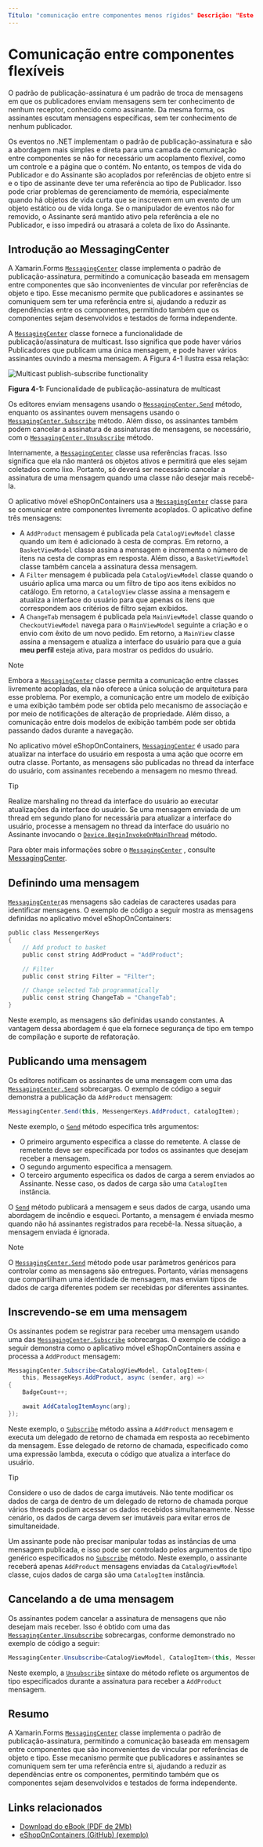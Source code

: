 ```yaml
---
Título: "comunicação entre componentes menos rígidos" Descrição: "Este capítulo explica como o aplicativo móvel eShopOnContainers implementa o padrão de publicação/assinatura, permitindo a comunicação baseada em mensagens entre componentes que são inconvenientes de vincular por objeto e tipo referencia" MS. Prod: xamarin MS. AssetID: 1194af33-8a91-48d2-88b5-b84d77f2ce69 MS. Technology: xamarin-Forms autor: davidbritch MS. Author: dabritch MS. Date: 08/07/2017 no-loc: [ Xamarin.Forms , Xamarin.Essentials ]
---
```


# <a name="communicating-between-loosely-coupled-components"></a>Comunicação entre componentes flexíveis

O padrão de publicação-assinatura é um padrão de troca de mensagens em que os publicadores enviam mensagens sem ter conhecimento de nenhum receptor, conhecido como assinante. Da mesma forma, os assinantes escutam mensagens específicas, sem ter conhecimento de nenhum publicador.

Os eventos no .NET implementam o padrão de publicação-assinatura e são a abordagem mais simples e direta para uma camada de comunicação entre componentes se não for necessário um acoplamento flexível, como um controle e a página que o contém. No entanto, os tempos de vida do Publicador e do Assinante são acoplados por referências de objeto entre si e o tipo de assinante deve ter uma referência ao tipo de Publicador. Isso pode criar problemas de gerenciamento de memória, especialmente quando há objetos de vida curta que se inscrevem em um evento de um objeto estático ou de vida longa. Se o manipulador de eventos não for removido, o Assinante será mantido ativo pela referência a ele no Publicador, e isso impedirá ou atrasará a coleta de lixo do Assinante.

## <a name="introduction-to-messagingcenter"></a>Introdução ao MessagingCenter

A Xamarin.Forms [`MessagingCenter`](xref:Xamarin.Forms.MessagingCenter) classe implementa o padrão de publicação-assinatura, permitindo a comunicação baseada em mensagem entre componentes que são inconvenientes de vincular por referências de objeto e tipo. Esse mecanismo permite que publicadores e assinantes se comuniquem sem ter uma referência entre si, ajudando a reduzir as dependências entre os componentes, permitindo também que os componentes sejam desenvolvidos e testados de forma independente.

A [`MessagingCenter`](xref:Xamarin.Forms.MessagingCenter) classe fornece a funcionalidade de publicação/assinatura de multicast. Isso significa que pode haver vários Publicadores que publicam uma única mensagem, e pode haver vários assinantes ouvindo a mesma mensagem. A Figura 4-1 ilustra essa relação:

![](communicating-between-loosely-coupled-components-images/messagingcenter.png "Multicast publish-subscribe functionality")

**Figura 4-1:** Funcionalidade de publicação-assinatura de multicast

Os editores enviam mensagens usando o [`MessagingCenter.Send`](xref:Xamarin.Forms.MessagingCenter.Send*) método, enquanto os assinantes ouvem mensagens usando o [`MessagingCenter.Subscribe`](xref:Xamarin.Forms.MessagingCenter.Subscribe*) método. Além disso, os assinantes também podem cancelar a assinatura de assinaturas de mensagens, se necessário, com o [`MessagingCenter.Unsubscribe`](xref:Xamarin.Forms.MessagingCenter.Unsubscribe*) método.

Internamente, a [`MessagingCenter`](xref:Xamarin.Forms.MessagingCenter) classe usa referências fracas. Isso significa que ela não manterá os objetos ativos e permitirá que eles sejam coletados como lixo. Portanto, só deverá ser necessário cancelar a assinatura de uma mensagem quando uma classe não desejar mais recebê-la.

O aplicativo móvel eShopOnContainers usa a [`MessagingCenter`](xref:Xamarin.Forms.MessagingCenter) classe para se comunicar entre componentes livremente acoplados. O aplicativo define três mensagens:

- A `AddProduct` mensagem é publicada pela `CatalogViewModel` classe quando um item é adicionado à cesta de compras. Em retorno, a `BasketViewModel` classe assina a mensagem e incrementa o número de itens na cesta de compras em resposta. Além disso, a `BasketViewModel` classe também cancela a assinatura dessa mensagem.
- A `Filter` mensagem é publicada pela `CatalogViewModel` classe quando o usuário aplica uma marca ou um filtro de tipo aos itens exibidos no catálogo. Em retorno, a `CatalogView` classe assina a mensagem e atualiza a interface do usuário para que apenas os itens que correspondem aos critérios de filtro sejam exibidos.
- A `ChangeTab` mensagem é publicada pela `MainViewModel` classe quando o `CheckoutViewModel` navega para o `MainViewModel` seguinte a criação e o envio com êxito de um novo pedido. Em retorno, a `MainView` classe assina a mensagem e atualiza a interface do usuário para que a guia **meu perfil** esteja ativa, para mostrar os pedidos do usuário.

> [!NOTE]
> Embora a [`MessagingCenter`](xref:Xamarin.Forms.MessagingCenter) classe permita a comunicação entre classes livremente acopladas, ela não oferece a única solução de arquitetura para esse problema. Por exemplo, a comunicação entre um modelo de exibição e uma exibição também pode ser obtida pelo mecanismo de associação e por meio de notificações de alteração de propriedade. Além disso, a comunicação entre dois modelos de exibição também pode ser obtida passando dados durante a navegação.

No aplicativo móvel eShopOnContainers, [`MessagingCenter`](xref:Xamarin.Forms.MessagingCenter) é usado para atualizar na interface do usuário em resposta a uma ação que ocorre em outra classe. Portanto, as mensagens são publicadas no thread da interface do usuário, com assinantes recebendo a mensagem no mesmo thread.

> [!TIP]
> Realize marshaling no thread da interface do usuário ao executar atualizações da interface do usuário. Se uma mensagem enviada de um thread em segundo plano for necessária para atualizar a interface do usuário, processe a mensagem no thread da interface do usuário no Assinante invocando o [`Device.BeginInvokeOnMainThread`](xref:Xamarin.Forms.Device.BeginInvokeOnMainThread(System.Action)) método.

Para obter mais informações sobre o [`MessagingCenter`](xref:Xamarin.Forms.MessagingCenter) , consulte [MessagingCenter](~/xamarin-forms/app-fundamentals/messaging-center.md).

## <a name="defining-a-message"></a>Definindo uma mensagem

[`MessagingCenter`](xref:Xamarin.Forms.MessagingCenter)as mensagens são cadeias de caracteres usadas para identificar mensagens. O exemplo de código a seguir mostra as mensagens definidas no aplicativo móvel eShopOnContainers:

```csharp
public class MessengerKeys  
{  
    // Add product to basket  
    public const string AddProduct = "AddProduct";  

    // Filter  
    public const string Filter = "Filter";  

    // Change selected Tab programmatically  
    public const string ChangeTab = "ChangeTab";  
}
```

Neste exemplo, as mensagens são definidas usando constantes. A vantagem dessa abordagem é que ela fornece segurança de tipo em tempo de compilação e suporte de refatoração.

## <a name="publishing-a-message"></a>Publicando uma mensagem

Os editores notificam os assinantes de uma mensagem com uma das [`MessagingCenter.Send`](xref:Xamarin.Forms.MessagingCenter.Send*) sobrecargas. O exemplo de código a seguir demonstra a publicação da `AddProduct` mensagem:

```csharp
MessagingCenter.Send(this, MessengerKeys.AddProduct, catalogItem);
```

Neste exemplo, o [`Send`](xref:Xamarin.Forms.MessagingCenter.Send*) método especifica três argumentos:

- O primeiro argumento especifica a classe do remetente. A classe de remetente deve ser especificada por todos os assinantes que desejam receber a mensagem.
- O segundo argumento especifica a mensagem.
- O terceiro argumento especifica os dados de carga a serem enviados ao Assinante. Nesse caso, os dados de carga são uma `CatalogItem` instância.

O [`Send`](xref:Xamarin.Forms.MessagingCenter.Send*) método publicará a mensagem e seus dados de carga, usando uma abordagem de incêndio e esqueci. Portanto, a mensagem é enviada mesmo quando não há assinantes registrados para recebê-la. Nessa situação, a mensagem enviada é ignorada.

> [!NOTE]
> O [`MessagingCenter.Send`](xref:Xamarin.Forms.MessagingCenter.Send*) método pode usar parâmetros genéricos para controlar como as mensagens são entregues. Portanto, várias mensagens que compartilham uma identidade de mensagem, mas enviam tipos de dados de carga diferentes podem ser recebidas por diferentes assinantes.

## <a name="subscribing-to-a-message"></a>Inscrevendo-se em uma mensagem

Os assinantes podem se registrar para receber uma mensagem usando uma das [`MessagingCenter.Subscribe`](xref:Xamarin.Forms.MessagingCenter.Subscribe*) sobrecargas. O exemplo de código a seguir demonstra como o aplicativo móvel eShopOnContainers assina e processa a `AddProduct` mensagem:

```csharp
MessagingCenter.Subscribe<CatalogViewModel, CatalogItem>(  
    this, MessageKeys.AddProduct, async (sender, arg) =>  
{  
    BadgeCount++;  

    await AddCatalogItemAsync(arg);  
});
```

Neste exemplo, o [`Subscribe`](xref:Xamarin.Forms.MessagingCenter.Subscribe*) método assina a `AddProduct` mensagem e executa um delegado de retorno de chamada em resposta ao recebimento da mensagem. Esse delegado de retorno de chamada, especificado como uma expressão lambda, executa o código que atualiza a interface do usuário.

> [!TIP]
> Considere o uso de dados de carga imutáveis. Não tente modificar os dados de carga de dentro de um delegado de retorno de chamada porque vários threads podiam acessar os dados recebidos simultaneamente. Nesse cenário, os dados de carga devem ser imutáveis para evitar erros de simultaneidade.

Um assinante pode não precisar manipular todas as instâncias de uma mensagem publicada, e isso pode ser controlado pelos argumentos de tipo genérico especificados no [`Subscribe`](xref:Xamarin.Forms.MessagingCenter.Subscribe*) método. Neste exemplo, o assinante receberá apenas `AddProduct` mensagens enviadas da `CatalogViewModel` classe, cujos dados de carga são uma `CatalogItem` instância.

## <a name="unsubscribing-from-a-message"></a>Cancelando a de uma mensagem

Os assinantes podem cancelar a assinatura de mensagens que não desejam mais receber. Isso é obtido com uma das [`MessagingCenter.Unsubscribe`](xref:Xamarin.Forms.MessagingCenter.Unsubscribe*) sobrecargas, conforme demonstrado no exemplo de código a seguir:

```csharp
MessagingCenter.Unsubscribe<CatalogViewModel, CatalogItem>(this, MessengerKeys.AddProduct);
```

Neste exemplo, a [`Unsubscribe`](xref:Xamarin.Forms.MessagingCenter.Unsubscribe*) sintaxe do método reflete os argumentos de tipo especificados durante a assinatura para receber a `AddProduct` mensagem.

## <a name="summary"></a>Resumo

A Xamarin.Forms [`MessagingCenter`](xref:Xamarin.Forms.MessagingCenter) classe implementa o padrão de publicação-assinatura, permitindo a comunicação baseada em mensagem entre componentes que são inconvenientes de vincular por referências de objeto e tipo. Esse mecanismo permite que publicadores e assinantes se comuniquem sem ter uma referência entre si, ajudando a reduzir as dependências entre os componentes, permitindo também que os componentes sejam desenvolvidos e testados de forma independente.

## <a name="related-links"></a>Links relacionados

- [Download do eBook (PDF de 2Mb)](https://aka.ms/xamarinpatternsebook)
- [eShopOnContainers (GitHub) (exemplo)](https://github.com/dotnet-architecture/eShopOnContainers)
